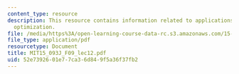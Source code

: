 ```yaml
---
content_type: resource
description: This resource contains information related to applications of discrete
  optimization.
file: /media/https%3A/open-learning-course-data-rc.s3.amazonaws.com/15-093j-optimization-methods-fall-2009/52e7392601e77ca36d849f5a36f37fb2_MIT15_093J_F09_lec12.pdf
file_type: application/pdf
resourcetype: Document
title: MIT15_093J_F09_lec12.pdf
uid: 52e73926-01e7-7ca3-6d84-9f5a36f37fb2
---
```

